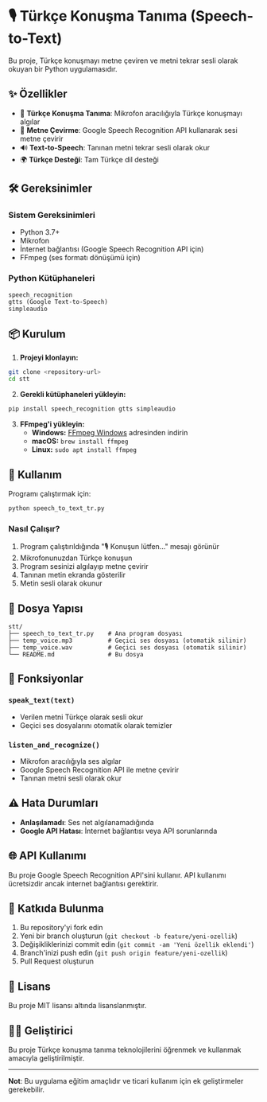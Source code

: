 # 🎙️ Türkçe Konuşma Tanıma (Speech-to-Text)

Bu proje, Türkçe konuşmayı metne çeviren ve metni tekrar sesli olarak okuyan bir Python uygulamasıdır.

## ✨ Özellikler

- 🎤 **Türkçe Konuşma Tanıma**: Mikrofon aracılığıyla Türkçe konuşmayı algılar
- 📝 **Metne Çevirme**: Google Speech Recognition API kullanarak sesi metne çevirir
- 🔊 **Text-to-Speech**: Tanınan metni tekrar sesli olarak okur
- 🌍 **Türkçe Desteği**: Tam Türkçe dil desteği

## 🛠️ Gereksinimler

### Sistem Gereksinimleri
- Python 3.7+
- Mikrofon
- İnternet bağlantısı (Google Speech Recognition API için)
- FFmpeg (ses formatı dönüşümü için)

### Python Kütüphaneleri
```
speech_recognition
gtts (Google Text-to-Speech)
simpleaudio
```

## 📦 Kurulum

1. **Projeyi klonlayın:**
```bash
git clone <repository-url>
cd stt
```

2. **Gerekli kütüphaneleri yükleyin:**
```bash
pip install speech_recognition gtts simpleaudio
```

3. **FFmpeg'i yükleyin:**
   - **Windows:** [FFmpeg Windows](https://ffmpeg.org/download.html#build-windows) adresinden indirin
   - **macOS:** `brew install ffmpeg`
   - **Linux:** `sudo apt install ffmpeg`

## 🚀 Kullanım

Programı çalıştırmak için:

```bash
python speech_to_text_tr.py
```

### Nasıl Çalışır?

1. Program çalıştırıldığında "🎙️ Konuşun lütfen..." mesajı görünür
2. Mikrofonunuzdan Türkçe konuşun
3. Program sesinizi algılayıp metne çevirir
4. Tanınan metin ekranda gösterilir
5. Metin sesli olarak okunur

## 📁 Dosya Yapısı

```
stt/
├── speech_to_text_tr.py    # Ana program dosyası
├── temp_voice.mp3          # Geçici ses dosyası (otomatik silinir)
├── temp_voice.wav          # Geçici ses dosyası (otomatik silinir)
└── README.md               # Bu dosya
```

## 🔧 Fonksiyonlar

### `speak_text(text)`
- Verilen metni Türkçe olarak sesli okur
- Geçici ses dosyalarını otomatik olarak temizler

### `listen_and_recognize()`
- Mikrofon aracılığıyla ses algılar
- Google Speech Recognition API ile metne çevirir
- Tanınan metni sesli olarak okur

## ⚠️ Hata Durumları

- **Anlaşılamadı**: Ses net algılanamadığında
- **Google API Hatası**: İnternet bağlantısı veya API sorunlarında

## 🌐 API Kullanımı

Bu proje Google Speech Recognition API'sini kullanır. API kullanımı ücretsizdir ancak internet bağlantısı gerektirir.

## 🤝 Katkıda Bulunma

1. Bu repository'yi fork edin
2. Yeni bir branch oluşturun (`git checkout -b feature/yeni-ozellik`)
3. Değişikliklerinizi commit edin (`git commit -am 'Yeni özellik eklendi'`)
4. Branch'inizi push edin (`git push origin feature/yeni-ozellik`)
5. Pull Request oluşturun

## 📄 Lisans

Bu proje MIT lisansı altında lisanslanmıştır.

## 👨‍💻 Geliştirici

Bu proje Türkçe konuşma tanıma teknolojilerini öğrenmek ve kullanmak amacıyla geliştirilmiştir.

---

**Not**: Bu uygulama eğitim amaçlıdır ve ticari kullanım için ek geliştirmeler gerekebilir. 